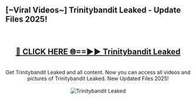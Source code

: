 <h2>[~Viral Videos~] Trinitybandit Leaked - Update Files 2025!</h2>
<br>
<div align="center">
<h2><a href="https://betterlinks.top/A2PfLJ" rel="nofollow">🔴 CLICK HERE 🌐==►► Trinitybandit Leaked</a></h2>
<br>
Get Trinitybandit Leaked and all content. Now you can access all videos and pictures of Trinitybandit Leaked. New Updated Files 2025!
<br>
<br>
<a href="https://betterlinks.top/A2PfLJ" rel="nofollow" data-target="animated-image.originalLink"><img src="https://i.ibb.co.com/WyWwxjT/player-gif2.gif" alt="Trinitybandit Leaked" style="max-width: 100%; display: inline-block;" data-target="animated-image.originalImage"></a>
</div>
<br>
